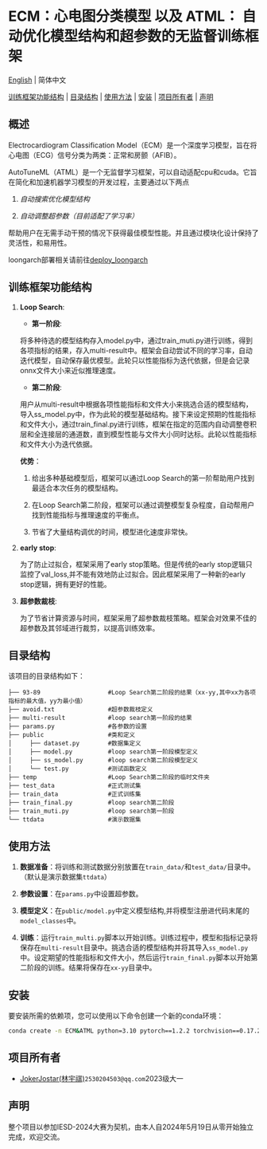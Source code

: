 # ECM：心电图分类模型 以及 ATML： 自动优化模型结构和超参数的无监督训练框架 

[English](README_EN.md) | 简体中文

[训练框架功能结构](#训练框架功能结构) | [目录结构](#目录结构) | [使用方法](#使用方法) | [安装](#安装) | [项目所有者](#项目所有者) | [声明](#声明)

## 概述
Electrocardiogram Classification Model（ECM）是一个深度学习模型，旨在将心电图（ECG）信号分类为两类：正常和房颤（AFIB）。

AutoTuneML（ATML）是一个无监督学习框架，可以自动适配cpu和cuda。它旨在简化和加速机器学习模型的开发过程，主要通过以下两点

1. *自动搜索优化模型结构*

2. *自动调整超参数（目前适配了学习率）*

帮助用户在无需手动干预的情况下获得最佳模型性能。并且通过模块化设计保持了灵活性，和易用性。

loongarch部署相关请前往[deploy_loongarch](https://github.com/JokerJostar/deploy_loongarch)









## 训练框架功能结构


1. **Loop Search**:
      - **第一阶段**:
      
      将多种待选的模型结构存入model.py中，通过train_muti.py进行训练，得到各项指标的结果，存入multi-result中。框架会自动尝试不同的学习率，自动迭代模型，自动保存最优模型。此轮只以性能指标为迭代依据，但是会记录onnx文件大小来近似推理速度。
      
      
      - **第二阶段**:
      
      用户从multi-result中根据各项性能指标和文件大小来挑选合适的模型结构，导入ss_model.py中，作为此轮的模型基础结构。接下来设定预期的性能指标和文件大小，通过train_final.py进行训练，框架在指定的范围内自动调整卷积层和全连接层的通道数，直到模型性能与文件大小同时达标。此轮以性能指标和文件大小为迭代依据。

      **优势**：

      1. 给出多种基础模型后，框架可以通过Loop Search的第一阶帮助用户找到最适合本次任务的模型结构。

      2. 在Loop Search第二阶段，框架可以通过调整模型复杂程度，自动帮用户找到性能指标与推理速度的平衡点。

      3. 节省了大量结构调优的时间，模型进化速度非常快。

2. **early stop**:
   
   为了防止过拟合，框架采用了early stop策略。但是传统的early stop逻辑只监控了val_loss,并不能有效地防止过拟合。因此框架采用了一种新的early stop逻辑，拥有更好的性能。

3. **超参数裁枝**:

   为了节省计算资源与时间，框架采用了超参数裁枝策略。框架会对效果不佳的超参数及其邻域进行裁剪，以提高训练效率。



## 目录结构
该项目的目录结构如下：

```
├── 93-89                   #Loop Search第二阶段的结果（xx-yy,其中xx为各项指标的最大值，yy为最小值）
├── avoid.txt               #超参数裁枝定义
├── multi-result            #loop search第一阶段的结果
├── params.py               #各参数的设置
├── public                  #类和定义
│     ├── dataset.py        #数据集定义
│     ├── model.py          #loop search第一阶段模型定义
│     ├── ss_model.py       #loop search第二阶段模型定义 
│     └── test.py           #测试函数定义       
├── temp                    #Loop Search第二阶段的临时文件夹
├── test_data               #正式测试集
├── train_data              #正式训练集
├── train_final.py          #loop search第二阶段
├── train_muti.py           #loop search第一阶段
└── ttdata                  #演示数据集

```


## 使用方法
1. **数据准备**：将训练和测试数据分别放置在`train_data/`和`test_data/`目录中。（默认是演示数据集`ttdata`）

2. **参数设置**：在`params.py`中设置超参数。

3. **模型定义**：在`public/model.py`中定义模型结构,并将模型注册进代码末尾的`model_classes`中。

3. **训练**：运行`train_multi.py`脚本以开始训练。训练过程中，模型和指标记录将保存在`multi-result`目录中。挑选合适的模型结构并将其导入`ss_model.py`中。设定期望的性能指标和文件大小，然后运行`train_final.py`脚本以开始第二阶段的训练。结果将保存在`xx-yy`目录中。

## 安装
要安装所需的依赖项，您可以使用以下命令创建一个新的conda环境：

```bash
conda create -n ECM&ATML python=3.10 pytorch==1.2.2 torchvision==0.17.2 torchaudio==2.2.2 pytorch-cuda=12.1 numpy scikit-learn pandas tqdm onnx -c pytorch -c nvidia
```

## 项目所有者
- [JokerJostar(林宇祺)](https://github.com/JokerJostar)`2530204503@qq.com`2023级大一

## 声明
整个项目以参加IESD-2024大赛为契机，由本人自2024年5月19日从零开始独立完成，欢迎交流。
